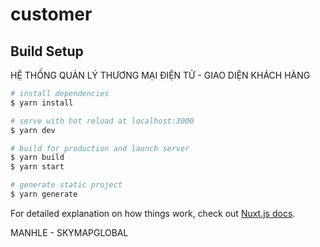 # customer

## Build Setup
HỆ THỐNG QUẢN LÝ THƯƠNG MẠI ĐIỆN TỬ - GIAO DIỆN KHÁCH HÀNG
```bash
# install dependencies
$ yarn install

# serve with hot reload at localhost:3000
$ yarn dev

# build for production and launch server
$ yarn build
$ yarn start

# generate static project
$ yarn generate
```

For detailed explanation on how things work, check out [Nuxt.js docs](https://nuxtjs.org).

MANHLE - SKYMAPGLOBAL